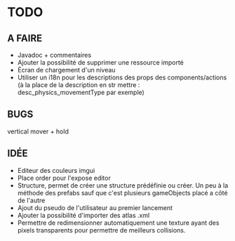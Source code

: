 # TODO

## A FAIRE

- Javadoc + commentaires
- Ajouter la possibilité de supprimer une ressource importé
- Écran de chargement d'un niveau
- Utiliser un i18n pour les descriptions des props des components/actions (à la place de la description en str mettre : desc_physics_movementType par exemple)

## BUGS

vertical mover + hold

## IDÉE
- Editeur des couleurs imgui
- Place order pour l'expose editor 
- Structure, permet de créer une structure prédéfinie ou créer. Un peu à la méthode des prefabs sauf que c'est plusieurs gameObjects placé a côté de l'autre
- Ajout du pseudo de l'utilisateur au premier lancement
- Ajouter la possibilité d'importer des atlas .xml
- Permettre de redimensionner automatiquement une texture ayant des pixels transparents pour permettre de meilleurs collisions.
